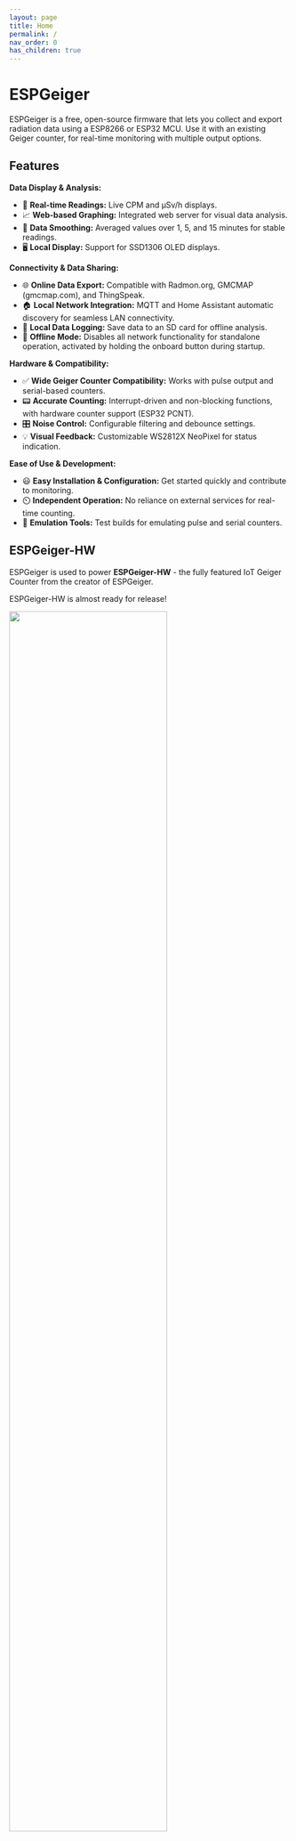 ```yaml
---
layout: page
title: Home
permalink: /
nav_order: 0
has_children: true
---
```


# ESPGeiger

ESPGeiger is a free, open-source firmware that lets you collect and export radiation data using a ESP8266 or ESP32 MCU. Use it with an existing Geiger counter, for real-time monitoring with multiple output options.

## Features

**Data Display & Analysis:**
* 🔴 **Real-time Readings:** Live CPM and μSv/h displays.
* 📈 **Web-based Graphing:** Integrated web server for visual data analysis.
* 🔢 **Data Smoothing:** Averaged values over 1, 5, and 15 minutes for stable readings.
* 🖥️ **Local Display:** Support for SSD1306 OLED displays.

**Connectivity & Data Sharing:**
* 🌐 **Online Data Export:** Compatible with Radmon.org, GMCMAP (gmcmap.com), and ThingSpeak.
* 🏠 **Local Network Integration:** MQTT and Home Assistant automatic discovery for seamless LAN connectivity.
* 💾 **Local Data Logging:** Save data to an SD card for offline analysis.
* 🔌 **Offline Mode:** Disables all network functionality for standalone operation, activated by holding the onboard button during startup.

**Hardware & Compatibility:**
* ✅ **Wide Geiger Counter Compatibility:** Works with pulse output and serial-based counters.
* 📟 **Accurate Counting:** Interrupt-driven and non-blocking functions, with hardware counter support (ESP32 PCNT).
* 🎛️ **Noise Control:** Configurable filtering and debounce settings.
* 💡 **Visual Feedback:** Customizable WS2812X NeoPixel for status indication.

**Ease of Use & Development:**
* 😃 **Easy Installation & Configuration:** Get started quickly and contribute to monitoring.
* ⏲️ **Independent Operation:** No reliance on external services for real-time counting.
* 🚧 **Emulation Tools:** Test builds for emulating pulse and serial counters.

## ESPGeiger-HW

ESPGeiger is used to power __ESPGeiger-HW__ - the fully featured IoT Geiger Counter from the creator of ESPGeiger.

ESPGeiger-HW is almost ready for release!

<img src="../img/ESPGeiger-HW-STS-5.jpg" width="75%"/>

## Disclaimer

{: .highlight }
> The creators of ESPGeiger make no claims about the suitability of the firmware or hardware for measuring radiation in any serious or life threatening situation. ESPGeiger is created as an educational resource for hobbyists and makers a-like.
> 
> Always avoid the high voltage elements on any Geiger Counter, many of which have exposed circuitry.
>
> Please use extreme caution and safe practice when handling and storing known radioactive sources.
>
> Stay safe!